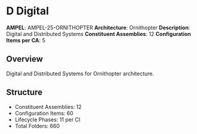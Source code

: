 # D Digital

**AMPEL**: AMPEL-25-ORNITHOPTER
**Architecture**: Ornithopter
**Description**: Digital and Distributed Systems
**Constituent Assemblies**: 12
**Configuration Items per CA**: 5

## Overview
Digital and Distributed Systems for Ornithopter architecture.

## Structure
- Constituent Assemblies: 12
- Configuration Items: 60
- Lifecycle Phases: 11 per CI
- Total Folders: 660
